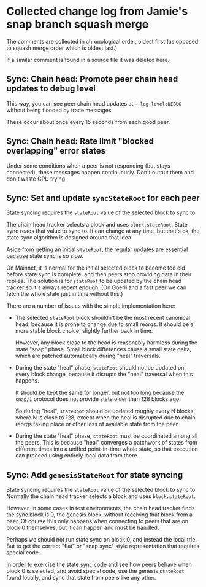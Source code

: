 # Collected change log from Jamie's snap branch squash merge

The comments are collected in chronological order, oldest first (as opposed to
squash merge order which is oldest last.)

If a similar comment is found in a source file it was deleted here.


## Sync: Chain head: Promote peer chain head updates to debug level

This way, you can see peer chain head updates at `--log-level:DEBUG` without
being flooded by trace messages.

These occur about once every 15 seconds from each good peer.


## Sync: Chain head: Rate limit "blocked overlapping" error states

Under some conditions when a peer is not responding (but stays connected),
these messages happen continuously.  Don't output them and don't waste CPU
trying.


## Sync: Set and update `syncStateRoot` for each peer

State syncing requires the `stateRoot` value of the selected block to sync to.

The chain head tracker selects a block and uses `block.stateRoot`.  State sync
reads that value to sync to.  It can change at any time, but that's ok, the
state sync algorithm is designed around that idea.

Aside from getting an initial `stateRoot`, the regular updates are essential
because state sync is so slow.

On Mainnet, it is normal for the initial selected block to become too old
before state sync is complete, and then peers stop providing data in their
replies.  The solution is for `stateRoot` to be updated by the chain head
tracker so it's always recent enough.  (On Goerli and a fast peer we can fetch
the whole state just in time without this.)

There are a number of issues with the simple implementation here:

- The selected `stateRoot` block shouldn't be the most recent canonical head,
  because it is prone to change due to small reorgs.  It should be a more stable
  block choice, slightly further back in time.

  However, any block close to the head is reasonably harmless during the state
  "snap" phase.  Small block differences cause a small state delta, which are
  patched automatically during "heal" traversals.

- During the state "heal" phase, `stateRoot` should not be updated on every
  block change, because it disrupts the "heal" traversal when this happens.

  It should be kept the same for longer, but not too long because the `snap/1`
  protocol does not provide state older than 128 blocks ago.

  So during "heal", `stateRoot` should be updated roughly every N blocks where
  N is close to 128, except when the heal is disrupted due to chain reorgs
  taking place or other loss of available state from the peer.

- During the state "heal" phase, `stateRoot` must be coordinated among all
  the peers.  This is because "heal" converges a patchwork of states from
  different times into a unified point-in-time whole state, so that execution
  can proceed using entirely local data from there.


## Sync: Add `genesisStateRoot` for state syncing

State syncing requires the `stateRoot` value of the selected block to sync to.
Normally the chain head tracker selects a block and uses `block.stateRoot`.

However, in some cases in test environments, the chain head tracker finds the
sync block is 0, the genesis block, without receiving that block from a peer.
Of course this only happens when connecting to peers that are on block 0
themselves, but it can happen and must be handled.

Perhaps we should not run state sync on block 0, and instead the local trie.
But to get the correct "flat" or "snap sync" style representation that requires
special code.

In order to exercise the state sync code and see how peers behave when block 0
is selected, and avoid special code, use the genesis `stateRoot` found locally,
and sync that state from peers like any other.
